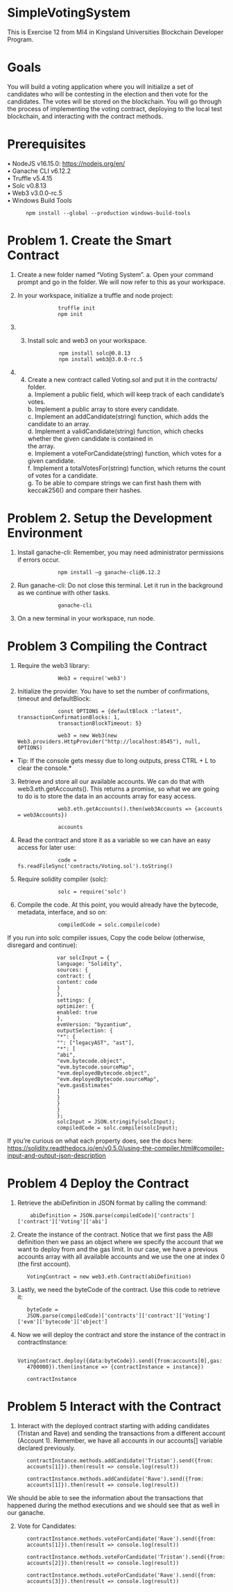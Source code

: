 # SimpleVotingSystem
This is Exercise 12 from MI4 in Kingsland Universities Blockchain Developer Program.

# Goals
You will build a voting application where you will initialize a set of candidates who will be contesting in the election
and then vote for the candidates. The votes will be stored on the blockchain. You will go through the process of
implementing the voting contract, deploying to the local test blockchain, and interacting with the contract methods.

# Prerequisites

• NodeJS v16.15.0: https://nodejs.org/en/ <br>
• Ganache CLI v6.12.2 <br>
• Truffle v5.4.15 <br>
• Solc v0.8.13 <br>
• Web3 v3.0.0-rc.5 <br>
• Windows Build Tools <br>

          npm install --global --production windows-build-tools
          
# Problem 1. Create the Smart Contract

1. Create a new folder named “Voting System”.
a. Open your command prompt and go in the folder. We will now refer to this as your workspace.

2. In your workspace, initialize a truffle and node project:
                    
                    truffle init
                    npm init
                
3. 3. Install solc and web3 on your workspace.

                    npm install solc@0.8.13
                    npm install web3@3.0.0-rc.5
                    
4. 4. Create a new contract called Voting.sol and put it in the contracts/ folder. <br>
a. Implement a public field, which will keep track of each candidate’s votes. <br>
b. Implement a public array to store every candidate. <br>
c. Implement an addCandidate(string) function, which adds the candidate to an array. <br>
d. Implement a validCandidate(string) function, which checks whether the given candidate is contained in <br>
the array. <br>
e. Implement a voteForCandidate(string) function, which votes for a given candidate. <br>
f. Implement a totalVotesFor(string) function, which returns the count of votes for a candidate. <br>
g. To be able to compare strings we can first hash them with keccak256() and compare their hashes. <br>


# Problem 2. Setup the Development Environment

1. Install ganache-cli:
Remember, you may need administrator permissions if errors occur.

                    npm install –g ganache-cli@6.12.2
                    
2. Run ganache-cli:
Do not close this terminal. Let it run in the background as we continue with other tasks.

                    ganache-cli
                    
3. On a new terminal in your workspace, run node.

# Problem 3 Compiling the Contract 

1. Require the web3 library:

                    Web3 = require('web3')
                    
2. Initialize the provider. You have to set the number of confirmations, timeout and defaultBlock:

                    const OPTIONS = {defaultBlock :"latest", transactionConfirmationBlocks: 1,
                    transactionBlockTimeout: 5}
                    
                    web3 = new Web3(new Web3.providers.HttpProvider("http://localhost:8545"), null, OPTIONS)
                    
* Tip: If the console gets messy due to long outputs, press CTRL + L to clear the console.*

3. Retrieve and store all our available accounts. We can do that with web3.eth.getAccounts(). This returns a
promise, so what we are going to do is to store the data in an accounts array for easy access.

                    web3.eth.getAccounts().then(web3Accounts => {accounts = web3Accounts})
                    
                    accounts
                    
4. Read the contract and store it as a variable so we can have an easy access for later use:

                    code = fs.readFileSync('contracts/Voting.sol').toString()
                    
                    
5. Require solidity compiler (solc):

                    solc = require('solc')
                    
6. Compile the code. At this point, you would already have the bytecode, metadata, interface, and so on:

                    compiledCode = solc.compile(code)
                    
If you run into solc compiler issues,
Copy the code below (otherwise, disregard and continue):
                    
                    var solcInput = {
                    language: "Solidity",
                    sources: {
                    contract: {
                    content: code
                    }
                    },
                    settings: {
                    optimizer: {
                    enabled: true
                    },
                    evmVersion: "byzantium",
                    outputSelection: {
                    "*": {
                    "": ["legacyAST", "ast"],
                    "*": [
                    "abi",
                    "evm.bytecode.object",
                    "evm.bytecode.sourceMap",
                    "evm.deployedBytecode.object",
                    "evm.deployedBytecode.sourceMap",
                    "evm.gasEstimates"
                    ]
                    }
                    }
                    }
                    };
                    solcInput = JSON.stringify(solcInput);
                    compiledCode = solc.compile(solcInput);
                    
If you’re curious on what each property does, see the docs here:
https://solidity.readthedocs.io/en/v0.5.0/using-the-compiler.html#compiler-input-and-output-json-description

# Problem 4 Deploy the Contract 
1. Retrieve the abiDefinition in JSON format by calling the command:

           abiDefinition = JSON.parse(compiledCode)['contracts']['contract']['Voting']['abi']
                    
2. Create the instance of the contract.
Notice that we first pass the ABI definition then we pass an object where we specify the account that we want
to deploy from and the gas limit. In our case, we have a previous accounts array with all available accounts and
we use the one at index 0 (the first account).

          VotingContract = new web3.eth.Contract(abiDefinition)

3. Lastly, we need the byteCode of the contract. Use this code to retrieve it:

          byteCode =
          JSON.parse(compiledCode)['contracts']['contract']['Voting']['evm']['bytecode']['object']
          
4. Now we will deploy the contract and store the instance of the contract in contractInstance:

          VotingContract.deploy({data:byteCode}).send({from:accounts[0],gas:
          4700000}).then(instance => {contractInstance = instance})

          contractInstance          
          
          
# Problem 5 Interact with the Contract
1. Interact with the deployed contract starting with adding candidates (Tristan and Rave) and sending the
transactions from a different account (Account 1).
Remember, we have all accounts in our accounts[] variable declared previously.

          contractInstance.methods.addCandidate('Tristan').send({from:
          accounts[1]}).then(result => console.log(result))

          contractInstance.methods.addCandidate('Rave').send({from:
          accounts[1]}).then(result => console.log(result))

We should be able to see the information about the transactions that happened during the method executions and we should see
that as well in our ganache.

2. Vote for Candidates:

          contractInstance.methods.voteForCandidate('Rave').send({from:
          accounts[1]}).then(result => console.log(result))
          
          contractInstance.methods.voteForCandidate('Tristan').send({from:
          accounts[2]}).then(result => console.log(result))
          
          contractInstance.methods.voteForCandidate('Rave').send({from:
          accounts[3]}).then(result => console.log(result))

